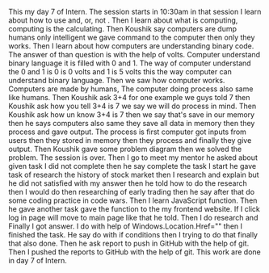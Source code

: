 This my day 7 of Intern. The session starts in 10:30am in that session I learn about how to use and, or, not . Then I learn about what is computing, computing is the calculating. Then Koushik say computers are dump humans only intelligent we gave command to the computer then only they works. Then I learn about how computers are understanding binary code. The answer of than question is with the help of volts. Computer understand binary language it is filled with 0 and 1. The way of computer understand the 0 and 1 is 0 is 0 volts and 1 is 5 volts this the way computer can understand binary language. Then we saw how computer works. Computers are made by humans, The computer doing process also same like humans. Then Koushik ask 3+4 for one example we guys told 7 then Koushik ask how you tell 3+4 is 7 we say we will do process in mind. Then Koushik ask how un know 3+4 is 7 then we say that's save in our memory then he says computers also same they save all data in memory then they process and gave output. The process is first computer got inputs from users then they stored in memory then they process and finally they give output. Then Koushik gave some problem diagram then we solved the problem. The session is over. Then I go to meet my mentor he asked about given task I did not complete then he say complete the task I start he gave task of research the history of stock market then I research and explain but he did not satisfied with my answer then he told how to do the research then I would do then researching of early trading then he say after that do some coding practice in code wars. Then I learn JavaScript function. Then he gave another task gave the function to the my frontend website. If I click log in page will move to main page like that he told. Then I do research and Finally I got answer. I do with help of Windows.Location.Href="" then I finished the task. He say do with if conditions then I trying to do that finally that also done. Then he ask report to push in GitHub with the help of git. Then I pushed the reports to GitHub with the help of git. This work are done in day 7 of Intern.